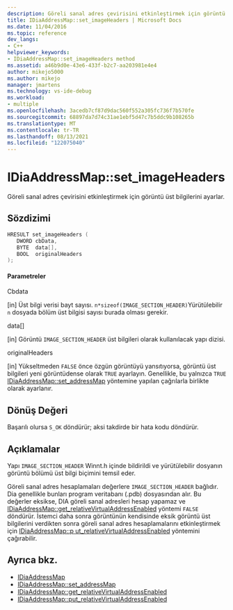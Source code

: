 ```yaml
---
description: Göreli sanal adres çevirisini etkinleştirmek için görüntü üst bilgilerini ayarlar.
title: IDiaAddressMap::set_imageHeaders | Microsoft Docs
ms.date: 11/04/2016
ms.topic: reference
dev_langs:
- C++
helpviewer_keywords:
- IDiaAddressMap::set_imageHeaders method
ms.assetid: a46b9d0e-43e6-433f-b2c7-aa203981e4e4
author: mikejo5000
ms.author: mikejo
manager: jmartens
ms.technology: vs-ide-debug
ms.workload:
- multiple
ms.openlocfilehash: 3acedb7cf87d9dac560f552a305fc736f7b570fe
ms.sourcegitcommit: 68897da7d74c31ae1ebf5d47c7b5ddc9b108265b
ms.translationtype: MT
ms.contentlocale: tr-TR
ms.lasthandoff: 08/13/2021
ms.locfileid: "122075040"
---
```

# <a name="idiaaddressmapset_imageheaders"></a>IDiaAddressMap::set_imageHeaders
Göreli sanal adres çevirisini etkinleştirmek için görüntü üst bilgilerini ayarlar.

## <a name="syntax"></a>Sözdizimi

```C++
HRESULT set_imageHeaders ( 
   DWORD cbData,
   BYTE  data[],
   BOOL  originalHeaders
);
```

#### <a name="parameters"></a>Parametreler
 Cbdata

[in] Üst bilgi verisi bayt sayısı. `n*sizeof(IMAGE_SECTION_HEADER)`Yürütülebilir `n` dosyada bölüm üst bilgisi sayısı burada olması gerekir.

 data[]

[in] Görüntü  `IMAGE_SECTION_HEADER` üst bilgileri olarak kullanılacak yapı dizisi.

 originalHeaders

[in] Yükseltmeden `FALSE` önce özgün görüntüyü yansıtıyorsa, görüntü üst bilgileri yeni görüntüdense olarak `TRUE` ayarlayın. Genellikle, bu yalnızca `TRUE` [IDiaAddressMap::set_addressMap](../../debugger/debug-interface-access/idiaaddressmap-set-addressmap.md) yöntemine yapılan çağrılarla birlikte olarak ayarlanır.

## <a name="return-value"></a>Dönüş Değeri
 Başarılı olursa `S_OK` döndürür; aksi takdirde bir hata kodu döndürür.

## <a name="remarks"></a>Açıklamalar
 Yapı `IMAGE_SECTION_HEADER` Winnt.h içinde bildirildi ve yürütülebilir dosyanın görüntü bölümü üst bilgi biçimini temsil eder.

 Göreli sanal adres hesaplamaları değerlere `IMAGE_SECTION_HEADER` bağlıdır. Dia genellikle bunları program veritabanı (.pdb) dosyasından alır. Bu değerler eksikse, DIA göreli sanal adresleri hesap yapamaz ve [IDiaAddressMap::get_relativeVirtualAddressEnabled](../../debugger/debug-interface-access/idiaaddressmap-get-relativevirtualaddressenabled.md) yöntemi `FALSE` döndürür. İstemci daha sonra görüntünün kendisinde eksik görüntü üst bilgilerini verdikten sonra göreli sanal adres hesaplamalarını etkinleştirmek için [IDiaAddressMap::p ut_relativeVirtualAddressEnabled](../../debugger/debug-interface-access/idiaaddressmap-put-relativevirtualaddressenabled.md) yöntemini çağırabilir.

## <a name="see-also"></a>Ayrıca bkz.
- [IDiaAddressMap](../../debugger/debug-interface-access/idiaaddressmap.md)
- [IDiaAddressMap::set_addressMap](../../debugger/debug-interface-access/idiaaddressmap-set-addressmap.md)
- [IDiaAddressMap::get_relativeVirtualAddressEnabled](../../debugger/debug-interface-access/idiaaddressmap-get-relativevirtualaddressenabled.md)
- [IDiaAddressMap::put_relativeVirtualAddressEnabled](../../debugger/debug-interface-access/idiaaddressmap-put-relativevirtualaddressenabled.md)
